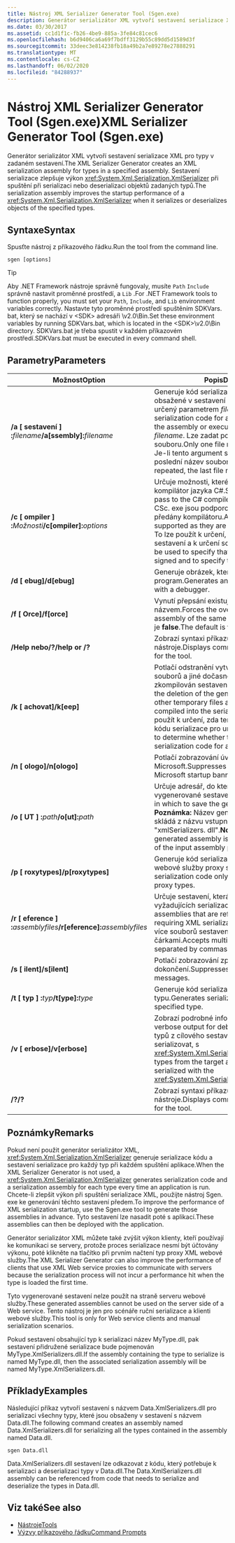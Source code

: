 ```yaml
---
title: Nástroj XML Serializer Generator Tool (Sgen.exe)
description: Generátor serializátor XML vytvoří sestavení serializace XML pro typy v sestavení, což vylepšuje výkon při spuštění objektu XmlSerializer.
ms.date: 03/30/2017
ms.assetid: cc1d1f1c-fb26-4be9-885a-3fe84c81cec6
ms.openlocfilehash: b6d9406ca6a69f7bdff3129b55c89dd5d1589d3f
ms.sourcegitcommit: 33deec3e814238fb18a49b2a7e89278e27888291
ms.translationtype: MT
ms.contentlocale: cs-CZ
ms.lasthandoff: 06/02/2020
ms.locfileid: "84288937"
---
```

# <a name="xml-serializer-generator-tool-sgenexe"></a><span data-ttu-id="4ae8e-103">Nástroj XML Serializer Generator Tool (Sgen.exe)</span><span class="sxs-lookup"><span data-stu-id="4ae8e-103">XML Serializer Generator Tool (Sgen.exe)</span></span>

<span data-ttu-id="4ae8e-104">Generátor serializátor XML vytvoří sestavení serializace XML pro typy v zadaném sestavení.</span><span class="sxs-lookup"><span data-stu-id="4ae8e-104">The XML Serializer Generator creates an XML serialization assembly for types in a specified assembly.</span></span> <span data-ttu-id="4ae8e-105">Sestavení serializace zlepšuje výkon <xref:System.Xml.Serialization.XmlSerializer> při spuštění při serializaci nebo deserializaci objektů zadaných typů.</span><span class="sxs-lookup"><span data-stu-id="4ae8e-105">The serialization assembly improves the startup performance of a <xref:System.Xml.Serialization.XmlSerializer> when it serializes or deserializes objects of the specified types.</span></span>
  
## <a name="syntax"></a><span data-ttu-id="4ae8e-106">Syntaxe</span><span class="sxs-lookup"><span data-stu-id="4ae8e-106">Syntax</span></span>

<span data-ttu-id="4ae8e-107">Spusťte nástroj z příkazového řádku.</span><span class="sxs-lookup"><span data-stu-id="4ae8e-107">Run the tool from the command line.</span></span>
  
```console  
sgen [options]  
```
  
> [!TIP]
> <span data-ttu-id="4ae8e-108">Aby .NET Framework nástroje správně fungovaly, musíte `Path` `Include` správně nastavit proměnné prostředí, a `Lib` .</span><span class="sxs-lookup"><span data-stu-id="4ae8e-108">For .NET Framework tools to function properly, you must set your `Path`, `Include`, and `Lib` environment variables correctly.</span></span> <span data-ttu-id="4ae8e-109">Nastavte tyto proměnné prostředí spuštěním SDKVars. bat, který se nachází v \<SDK> adresáři \v2.0\Bin.</span><span class="sxs-lookup"><span data-stu-id="4ae8e-109">Set these environment variables by running SDKVars.bat, which is located in the \<SDK>\v2.0\Bin directory.</span></span> <span data-ttu-id="4ae8e-110">SDKVars.bat je třeba spustit v každém příkazovém prostředí.</span><span class="sxs-lookup"><span data-stu-id="4ae8e-110">SDKVars.bat must be executed in every command shell.</span></span>
  
## <a name="parameters"></a><span data-ttu-id="4ae8e-111">Parametry</span><span class="sxs-lookup"><span data-stu-id="4ae8e-111">Parameters</span></span>  
  
|<span data-ttu-id="4ae8e-112">Možnost</span><span class="sxs-lookup"><span data-stu-id="4ae8e-112">Option</span></span>|<span data-ttu-id="4ae8e-113">Popis</span><span class="sxs-lookup"><span data-stu-id="4ae8e-113">Description</span></span>|  
|------------|-----------------|  
|<span data-ttu-id="4ae8e-114">**/a \[ sestavení \] :**_filename_</span><span class="sxs-lookup"><span data-stu-id="4ae8e-114">**/a\[ssembly\]:**_filename_</span></span>|<span data-ttu-id="4ae8e-115">Generuje kód serializace pro všechny typy obsažené v sestavení nebo spustitelný soubor určený parametrem *filename*.</span><span class="sxs-lookup"><span data-stu-id="4ae8e-115">Generates serialization code for all the types contained in the assembly or executable specified by *filename*.</span></span> <span data-ttu-id="4ae8e-116">Lze zadat pouze jeden název souboru.</span><span class="sxs-lookup"><span data-stu-id="4ae8e-116">Only one file name can be provided.</span></span> <span data-ttu-id="4ae8e-117">Je-li tento argument se opakuje, se používá poslední název souboru.</span><span class="sxs-lookup"><span data-stu-id="4ae8e-117">If this argument is repeated, the last file name is used.</span></span>|  
|<span data-ttu-id="4ae8e-118">**/c \[ ompiler \] :**_Možnosti_</span><span class="sxs-lookup"><span data-stu-id="4ae8e-118">**/c\[ompiler\]:**_options_</span></span>|<span data-ttu-id="4ae8e-119">Určuje možnosti, které mají být předána do kompilátor jazyka C#.</span><span class="sxs-lookup"><span data-stu-id="4ae8e-119">Specifies the options to pass to the C# compiler.</span></span> <span data-ttu-id="4ae8e-120">Všechny možnosti CSc. exe jsou podporovány, protože jsou předány kompilátoru.</span><span class="sxs-lookup"><span data-stu-id="4ae8e-120">All csc.exe options are supported as they are passed to the compiler.</span></span> <span data-ttu-id="4ae8e-121">To lze použít k určení, že by měl být podepsáno sestavení a k určení souboru s klíčem.</span><span class="sxs-lookup"><span data-stu-id="4ae8e-121">This can be used to specify that the assembly should be signed and to specify the key file.</span></span>|  
|<span data-ttu-id="4ae8e-122">**/d \[ ebug\]**</span><span class="sxs-lookup"><span data-stu-id="4ae8e-122">**/d\[ebug\]**</span></span>|<span data-ttu-id="4ae8e-123">Generuje obrázek, který lze použít se ladicí program.</span><span class="sxs-lookup"><span data-stu-id="4ae8e-123">Generates an image that can be used with a debugger.</span></span>|  
|<span data-ttu-id="4ae8e-124">**/f \[ Orce\]**</span><span class="sxs-lookup"><span data-stu-id="4ae8e-124">**/f\[orce\]**</span></span>|<span data-ttu-id="4ae8e-125">Vynutí přepsání existující sestavení se stejným názvem.</span><span class="sxs-lookup"><span data-stu-id="4ae8e-125">Forces the overwriting of an existing assembly of the same name.</span></span> <span data-ttu-id="4ae8e-126">Výchozí hodnota je **false**.</span><span class="sxs-lookup"><span data-stu-id="4ae8e-126">The default is **false**.</span></span>|  
|<span data-ttu-id="4ae8e-127">**/Help nebo/?**</span><span class="sxs-lookup"><span data-stu-id="4ae8e-127">**/help or /?**</span></span>|<span data-ttu-id="4ae8e-128">Zobrazí syntaxi příkazu a možnosti nástroje.</span><span class="sxs-lookup"><span data-stu-id="4ae8e-128">Displays command syntax and options for the tool.</span></span>|  
|<span data-ttu-id="4ae8e-129">**/k \[ achovat\]**</span><span class="sxs-lookup"><span data-stu-id="4ae8e-129">**/k\[eep\]**</span></span>|<span data-ttu-id="4ae8e-130">Potlačí odstranění vytvořených zdrojových souborů a jiné dočasné soubory, poté, co byl zkompilován sestavení serializace.</span><span class="sxs-lookup"><span data-stu-id="4ae8e-130">Suppresses the deletion of the generated source files and other temporary files after they have been compiled into the serialization assembly.</span></span> <span data-ttu-id="4ae8e-131">To lze použít k určení, zda tento nástroj je generování kódu serializace pro určitý typ.</span><span class="sxs-lookup"><span data-stu-id="4ae8e-131">This can be used to determine whether the tool is generating serialization code for a particular type.</span></span>|  
|<span data-ttu-id="4ae8e-132">**/n \[ ologo\]**</span><span class="sxs-lookup"><span data-stu-id="4ae8e-132">**/n\[ologo\]**</span></span>|<span data-ttu-id="4ae8e-133">Potlačí zobrazování úvodní nápis společnosti Microsoft.</span><span class="sxs-lookup"><span data-stu-id="4ae8e-133">Suppresses the display of the Microsoft startup banner.</span></span>|  
|<span data-ttu-id="4ae8e-134">**/o \[ UT \] :**_path_</span><span class="sxs-lookup"><span data-stu-id="4ae8e-134">**/o\[ut\]:**_path_</span></span>|<span data-ttu-id="4ae8e-135">Určuje adresář, do kterého chcete uložit vygenerované sestavení.</span><span class="sxs-lookup"><span data-stu-id="4ae8e-135">Specifies the directory in which to save the generated assembly.</span></span> <span data-ttu-id="4ae8e-136">**Poznámka:**  Název generovaného sestavení se skládá z názvu vstupního sestavení plus "xmlSerializers. dll".</span><span class="sxs-lookup"><span data-stu-id="4ae8e-136">**Note:**  The name of the generated assembly is composed of the name of the input assembly plus "xmlSerializers.dll".</span></span>|  
|<span data-ttu-id="4ae8e-137">**/p \[ roxytypes\]**</span><span class="sxs-lookup"><span data-stu-id="4ae8e-137">**/p\[roxytypes\]**</span></span>|<span data-ttu-id="4ae8e-138">Generuje kód serializace pouze pro typy XML webové služby proxy serveru.</span><span class="sxs-lookup"><span data-stu-id="4ae8e-138">Generates serialization code only for the XML Web service proxy types.</span></span>|  
|<span data-ttu-id="4ae8e-139">**/r \[ eference \] :**_assemblyfiles_</span><span class="sxs-lookup"><span data-stu-id="4ae8e-139">**/r\[eference\]:**_assemblyfiles_</span></span>|<span data-ttu-id="4ae8e-140">Určuje sestavení, která je odkazováno dle typy vyžadujících serializace XML.</span><span class="sxs-lookup"><span data-stu-id="4ae8e-140">Specifies the assemblies that are referenced by the types requiring XML serialization.</span></span> <span data-ttu-id="4ae8e-141">Je možné zadat více souborů sestavení, oddělených čárkami.</span><span class="sxs-lookup"><span data-stu-id="4ae8e-141">Accepts multiple assembly files separated by commas.</span></span>|  
|<span data-ttu-id="4ae8e-142">**/s \[ ilent\]**</span><span class="sxs-lookup"><span data-stu-id="4ae8e-142">**/s\[ilent\]**</span></span>|<span data-ttu-id="4ae8e-143">Potlačí zobrazování zpráv o úspěšném dokončení.</span><span class="sxs-lookup"><span data-stu-id="4ae8e-143">Suppresses the display of success messages.</span></span>|  
|<span data-ttu-id="4ae8e-144">**/t \[ typ \] :**_typ_</span><span class="sxs-lookup"><span data-stu-id="4ae8e-144">**/t\[ype\]:**_type_</span></span>|<span data-ttu-id="4ae8e-145">Generuje kód serializace pouze u zadaného typu.</span><span class="sxs-lookup"><span data-stu-id="4ae8e-145">Generates serialization code only for the specified type.</span></span>|  
|<span data-ttu-id="4ae8e-146">**/v \[ erbose\]**</span><span class="sxs-lookup"><span data-stu-id="4ae8e-146">**/v\[erbose\]**</span></span>|<span data-ttu-id="4ae8e-147">Zobrazí podrobné informace pro ladění.</span><span class="sxs-lookup"><span data-stu-id="4ae8e-147">Displays verbose output for debugging.</span></span> <span data-ttu-id="4ae8e-148">Zobrazí seznam typů z cílového sestavení, které nelze serializovat, s <xref:System.Xml.Serialization.XmlSerializer>.</span><span class="sxs-lookup"><span data-stu-id="4ae8e-148">Lists types from the target assembly that cannot be serialized with the <xref:System.Xml.Serialization.XmlSerializer>.</span></span>|  
|<span data-ttu-id="4ae8e-149">**/?**</span><span class="sxs-lookup"><span data-stu-id="4ae8e-149">**/?**</span></span>|<span data-ttu-id="4ae8e-150">Zobrazí syntaxi příkazu a možnosti nástroje.</span><span class="sxs-lookup"><span data-stu-id="4ae8e-150">Displays command syntax and options for the tool.</span></span>|  
  
## <a name="remarks"></a><span data-ttu-id="4ae8e-151">Poznámky</span><span class="sxs-lookup"><span data-stu-id="4ae8e-151">Remarks</span></span>  
 <span data-ttu-id="4ae8e-152">Pokud není použit generátor serializátor XML, <xref:System.Xml.Serialization.XmlSerializer> generuje serializace kódu a sestavení serializace pro každý typ při každém spuštění aplikace.</span><span class="sxs-lookup"><span data-stu-id="4ae8e-152">When the XML Serializer Generator is not used, a <xref:System.Xml.Serialization.XmlSerializer> generates serialization code and a serialization assembly for each type every time an application is run.</span></span> <span data-ttu-id="4ae8e-153">Chcete-li zlepšit výkon při spuštění serializace XML, použijte nástroj Sgen. exe ke generování těchto sestavení předem.</span><span class="sxs-lookup"><span data-stu-id="4ae8e-153">To improve the performance of XML serialization startup, use the Sgen.exe tool to generate those assemblies in advance.</span></span> <span data-ttu-id="4ae8e-154">Tyto sestavení lze nasadit poté s aplikací.</span><span class="sxs-lookup"><span data-stu-id="4ae8e-154">These assemblies can then be deployed with the application.</span></span>  
  
 <span data-ttu-id="4ae8e-155">Generátor serializátor XML můžete také zvýšit výkon klienty, kteří používají ke komunikaci se servery, protože proces serializace nesmí být účtovány výkonu, poté klikněte na tlačítko při prvním načtení typ proxy XML webové služby.</span><span class="sxs-lookup"><span data-stu-id="4ae8e-155">The XML Serializer Generator can also improve the performance of clients that use XML Web service proxies to communicate with servers because the serialization process will not incur a performance hit when the type is loaded the first time.</span></span>  
  
 <span data-ttu-id="4ae8e-156">Tyto vygenerované sestavení nelze použít na straně serveru webové služby.</span><span class="sxs-lookup"><span data-stu-id="4ae8e-156">These generated assemblies cannot be used on the server side of a Web service.</span></span> <span data-ttu-id="4ae8e-157">Tento nástroj je jen pro scénáře ruční serializace a klienti webové služby.</span><span class="sxs-lookup"><span data-stu-id="4ae8e-157">This tool is only for Web service clients and manual serialization scenarios.</span></span>  
  
 <span data-ttu-id="4ae8e-158">Pokud sestavení obsahující typ k serializaci název MyType.dll, pak sestavení přidružené serializace bude pojmenován MyType.XmlSerializers.dll.</span><span class="sxs-lookup"><span data-stu-id="4ae8e-158">If the assembly containing the type to serialize is named MyType.dll, then the associated serialization assembly will be named MyType.XmlSerializers.dll.</span></span>  
  
## <a name="examples"></a><span data-ttu-id="4ae8e-159">Příklady</span><span class="sxs-lookup"><span data-stu-id="4ae8e-159">Examples</span></span>  
 <span data-ttu-id="4ae8e-160">Následující příkaz vytvoří sestavení s názvem Data.XmlSerializers.dll pro serializaci všechny typy, které jsou obsaženy v sestavení s názvem Data.dll.</span><span class="sxs-lookup"><span data-stu-id="4ae8e-160">The following command creates an assembly named Data.XmlSerializers.dll for serializing all the types contained in the assembly named Data.dll.</span></span>  
  
```console  
sgen Data.dll
```  
  
 <span data-ttu-id="4ae8e-161">Data.XmlSerializers.dll sestavení lze odkazovat z kódu, který potřebuje k serializaci a deserializaci typy v Data.dll.</span><span class="sxs-lookup"><span data-stu-id="4ae8e-161">The Data.XmlSerializers.dll assembly can be referenced from code that needs to serialize and deserialize the types in Data.dll.</span></span>  
  
## <a name="see-also"></a><span data-ttu-id="4ae8e-162">Viz také</span><span class="sxs-lookup"><span data-stu-id="4ae8e-162">See also</span></span>

- [<span data-ttu-id="4ae8e-163">Nástroje</span><span class="sxs-lookup"><span data-stu-id="4ae8e-163">Tools</span></span>](../../framework/tools/index.md)
- [<span data-ttu-id="4ae8e-164">Výzvy příkazového řádku</span><span class="sxs-lookup"><span data-stu-id="4ae8e-164">Command Prompts</span></span>](../../framework/tools/developer-command-prompt-for-vs.md)

